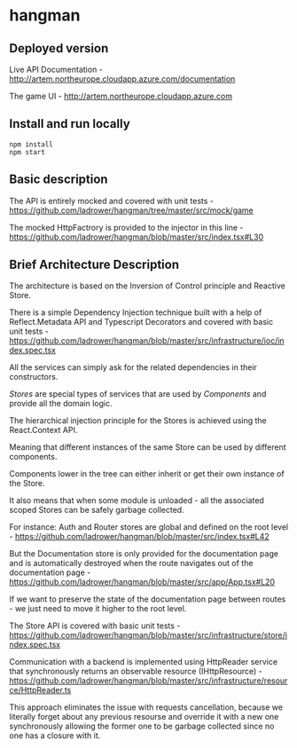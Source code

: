 # hangman

## Deployed version

Live API Documentation - http://artem.northeurope.cloudapp.azure.com/documentation

The game UI - http://artem.northeurope.cloudapp.azure.com

## Install and run locally

```
npm install
npm start
```

## Basic description

The API is entirely mocked and covered with unit tests - https://github.com/ladrower/hangman/tree/master/src/mock/game

The mocked HttpFactrory is provided to the injector in this line - https://github.com/ladrower/hangman/blob/master/src/index.tsx#L30

## Brief Architecture Description

The architecture is based on the Inversion of Control principle and Reactive Store.

There is a simple Dependency Injection technique built with a help of Reflect.Metadata API and Typescript Decorators
and covered with basic unit tests - https://github.com/ladrower/hangman/blob/master/src/infrastructure/ioc/index.spec.tsx

All the services can simply ask for the related dependencies in their constructors.

*Stores* are special types of services that are used by *Components* and provide all the domain logic.

The hierarchical injection principle for the Stores is achieved using the React.Context API.

Meaning that different instances of the same Store can be used by different components.

Components lower in the tree can either inherit or get their own instance of the Store.

It also means that when some module is unloaded - all the associated scoped Stores can be safely garbage collected.

For instance: Auth and Router stores are global and defined on the root level - https://github.com/ladrower/hangman/blob/master/src/index.tsx#L42

But the Documentation store is only provided for the documentation page 
and is automatically destroyed when the route navigates out of the documentation page - https://github.com/ladrower/hangman/blob/master/src/app/App.tsx#L20 

If we want to preserve the state of the documentation page between routes - we just need to move it higher to the root level.

The Store API is covered with basic unit tests - https://github.com/ladrower/hangman/blob/master/src/infrastructure/store/index.spec.tsx


Communication with a backend is implemented using HttpReader service that synchronously returns an observable resource (IHttpResource) - https://github.com/ladrower/hangman/blob/master/src/infrastructure/resource/HttpReader.ts

This approach eliminates the issue with requests cancellation, because we literally forget about any previous resourse and override it with a new one synchronously allowing the former one to be garbage collected since no one has a closure with it.

